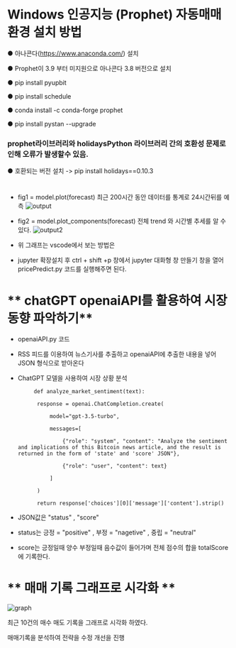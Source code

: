 # **Windows 인공지능 (Prophet) 자동매매 환경 설치 방법**

● 아나콘다(https://www.anaconda.com/) 설치

● Prophet이 3.9 부터 미지원으로 아나콘다 3.8 버전으로 설치

● pip install pyupbit

● pip install schedule

● conda install -c conda-forge prophet

● pip install pystan --upgrade



### **prophet라이브러리와 holidaysPython 라이브러리 간의 호환성 문제로 인해 오류가 발생할수 있음.**

● 호환되는 버전 설치 ->
pip install holidays==0.10.3

#



+  fig1 = model.plot(forecast)  최근 200시간 동안 데이터를 통계로 24시간뒤를 예측
![output](https://github.com/eogjsl900/bitcoinAutoTrade/assets/34729371/489e968b-02cf-45d4-abba-2694c398d13f)




+ fig2 = model.plot_components(forecast) 전체 trend 와  시간별 추세를 알 수있다.
![output2](https://github.com/eogjsl900/bitcoinAutoTrade/assets/34729371/aa48cb14-48ba-44af-a193-e44dbdca8fcd)



+ 위 그래프는 vscode에서 보는 방법은 
+ jupyter 확장설치 후 ctrl + shift +p  창에서 jupyter 대화형 창 만들기 창을 열어 pricePredict.py 코드를 실행해주면 된다.






# ** chatGPT openaiAPI를 활용하여 시장동향 파악하기**
+ openaiAPI.py 코드
+ RSS 피드를 이용하여 뉴스기사를 추출하고 openaiAPI에 추출한 내용을 넣어 JSON 형식으로 받아온다
+ ChatGPT 모델을 사용하여 시장 상황 분석


           def analyze_market_sentiment(text):
        
            response = openai.ChatCompletion.create(
            
                model="gpt-3.5-turbo",
                
                messages=[
                
                    {"role": "system", "content": "Analyze the sentiment and implications of this Bitcoin news article, and the result is returned in the form of 'state' and 'score' JSON"},
                    
                    {"role": "user", "content": text}
                    
                ]
                
            )
            
            return response['choices'][0]['message']['content'].strip()
    

+ JSON값은 "status" , "score"
+ status는 긍정 = "positive" , 부정 = "nagetive" , 중립 = "neutral"
+ score는 긍정일때 양수 부정일때 음수값이 들어가며 전체 점수의 합을 totalScore에 기록한다.



# ** 매매 기록 그래프로 시각화 **

![graph](https://github.com/eogjsl900/bitcoinAutoTrade/assets/34729371/a2a2e8ec-f675-4873-be05-e9f0c1f7dd59)








최근 10건의 매수 매도 기록을 그래프로 시각화 하였다.

매매기록을 분석하여 전략을 수정 개선을 진행



